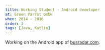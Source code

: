 ```yaml
---
title: Working Student - Android developer
at: Green Parrot GmbH
when: 2014 - 2016
order: 3
tags: [Java, Kotlin]
---
```

Working on the Android app of [busradar.com](https://www.busradar.com). 
